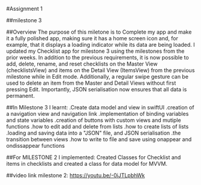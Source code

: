 #Assignment 1

##milestone 3

##Overview
The purpose of this miletone is to Complete my app and make it a fully polished app, making sure it has a home screen icon and, for example, that it displays a loading indicator while its data are being loaded. I updated my Checklist app for milestone 3 using the milestones from the prior weeks. In addition to the previous requirements, it is now possible to add, delete, rename, and reset checklists on the Master View (checklistsView) and items on the Detail View (ItemsView) from the previous milestone while in Edit mode. Additionally, a regular swipe gesture can be used to delete an item from the Master and Detail Views without first pressing Edit. Importantly, JSON serialisation now ensures that all data is permanent.

##In Milestone 3 I learnt:
.Create data model and view in swiftUI
.creation of a navigation view and navigation link
.implementation of binding variables and state variables
.creation of buttons with custom views and mutiple functions
.how to edit add and delete from lists
.how to create lists of lists
.loading and saving data into a "JSON" file, and JSON serialisation
.the transition between views 
.how to write to file and save using onappear and ondissappear functions

##For MILESTONE 2 I implemented:
Created Classes for Checklist and items in checklists and created a class for data model for MVVM.




##video link milestone 2:
https://youtu.be/-0iJTLpbhWk
